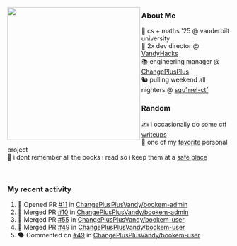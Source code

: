 <!-- 
Hey what are you doing here? 
I admire your curiosity tho
Shoot me an email (zinean00 at gmail dot com)
Let's connect! 
-->

<p float="left">
  <img src='https://imgur.com/nGM66Ev.png' width='300' align="left">
  <p>
    
  <h3>About Me</h3>
  🏫 cs + maths '25 @ vanderbilt university <br>
  🌊 2x dev director @ <a href="https://github.com/vandyhacks">VandyHacks</a> <br>
  📚 engineering manager @ <a href="https://github.com/changeplusplusvandy">ChangePlusPlus<a> <br>
  🐿 pulling weekend all nighters @ <a href="https://github.com/squ1rrel-ctf">squ1rrel-ctf</a> <br>
  
  <h3>Random</h3>
  ✍️ i occasionally do some ctf <a href="https://squ1rrel.dev/author/zineanteoh">writeups</a> <br>
  📱 one of my <a href="https://github.com/zineanteoh/vinkybox-app">favorite</a> personal project<br>
  📖 i dont remember all the books i read so i keep them at a <a href="https://www.goodreads.com/user/show/80901669-zi">safe place</a>
  </p>
  
</p>

<br>
<!-- <i>generated by <a href="https://labs.openai.com/s/0hW1r6PFYo3Zh0a7UoxK2AMp" target="_blank">dall-e 2</a></i> -->

<h3>My recent activity</h3>

<!--START_SECTION:activity-->
1. 💪 Opened PR [#11](https://github.com/ChangePlusPlusVandy/bookem-admin/pull/11) in [ChangePlusPlusVandy/bookem-admin](https://github.com/ChangePlusPlusVandy/bookem-admin)
2. 🎉 Merged PR [#10](https://github.com/ChangePlusPlusVandy/bookem-admin/pull/10) in [ChangePlusPlusVandy/bookem-admin](https://github.com/ChangePlusPlusVandy/bookem-admin)
3. 🎉 Merged PR [#55](https://github.com/ChangePlusPlusVandy/bookem-user/pull/55) in [ChangePlusPlusVandy/bookem-user](https://github.com/ChangePlusPlusVandy/bookem-user)
4. 🎉 Merged PR [#49](https://github.com/ChangePlusPlusVandy/bookem-user/pull/49) in [ChangePlusPlusVandy/bookem-user](https://github.com/ChangePlusPlusVandy/bookem-user)
5. 🗣 Commented on [#49](https://github.com/ChangePlusPlusVandy/bookem-user/issues/49) in [ChangePlusPlusVandy/bookem-user](https://github.com/ChangePlusPlusVandy/bookem-user)
<!--END_SECTION:activity-->
